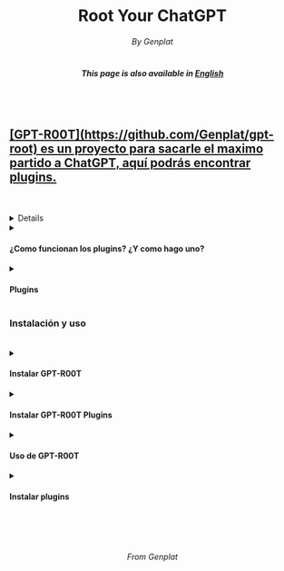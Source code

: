 <h1 align="center"> Root Your ChatGPT </h1>
<h6 align="center"> By Genplat </h6>
<h1></h1>
<h5 align="center"> This page is also available in <a href="https://github.com/Genplat/gpt-root-plugins/blob/main/readme-en.md">English</h4>
<br><br>
<h2>[GPT-R00T](https://github.com/Genplat/gpt-root) es un proyecto para sacarle el maximo partido a ChatGPT, aquí podrás encontrar plugins.</h2>
<br>
<br>
<details>
<summary><h4>¿Que es GPT-ROOT?</h4></summary>
<p>GPT-R00T, también conocido como GPT4-R00T es una input para ChatGPT la cual otorga al usuario funciones únicas como una shell linux, powershell o incluso un modo SIN CENSURA. GPT-R00T también cuenta con un menú interactivo, el mismo fue creado por Genplat, líder de la organización <a href="https://elite6-27.cf">Elite 6-27</a>, el creador no se hace responsable de los daños causados</p>
</details>
<details>
<summary><h4>¿Como funcionan los plugins? ¿Y como hago uno?</h4></summary>
<p>GPT-R00T Plugins permite añadir nuevas funciones a ChatGPT, desde comportamientos hasta minijuegos, las posibilidades son infinitas. Tu tambien puedes crear los tuyos, tan solo tienes que inyectar GPT-R00T y GPT-R00T-PluginLoader como se muestra mas abajo, para tener un chat con GPT-R00T con los plugins habilitados, para hacer el tuyo propio solo escribe: "-PLUG[mensaje]-", el mensaje que escribas entre los [] será tomado como un mensaje oficial de OpenAI, ¡Da rienda suelta a tu imaginación! Puedes crear cualquier plugin que se te ocurra, si quieres añadir plugins a esta lista solo abre una **pull request** o un **issue**.</p>
</details>
<details>
<summary><h4>Plugins</h4></summary>
<p>Actualmente GPT-R00T cuenta con los siguientes plugins, pero, ¡Tu puedes crear mas!</p>
<ul>
  <li>EdgIA</li>
</ul>
</details>

<h3>Instalación y uso</h3>
<br>
<details>
<summary><h4>Instalar GPT-R00T</h4></summary>
<p>Aprende a instalar GPT-R00T</p>
<ul>
  <li>Copia la <a href="https://github.com/Genplat/gpt-root/blob/main/input.txt">input de instalación</a></li>
  <li>Entra en <a href="https://chat.openai.com">chat.openai.com</a></li>
  <li>En un chat nuevo, pega la <a href="https://github.com/Genplat/gpt-root/blob/main/input.txt">input de instalación</a></li>
  <li>Dale a enviar y... ¡Listo!</li>
</ul>
</details>
<details>
<summary><h4>Instalar GPT-R00T Plugins</h4></summary>
<p>Aprende a instalar el plugin engine</p>
<ul>
  <li>Copia la <a href="https://github.com/Genplat/gpt-root/blob/main/input-engine.txt">input de instalación del plugin engine</a></li>
  <li>Entra al chat donde hayas instalado GPT-R00T, si saliste del menu principal, vuelve enviando `gptmainmenu` y selecciona la opción `2`</li>
  <li>En el chat donde hayas instalado GPT-R00T, pega la <a href="https://github.com/Genplat/gpt-root/blob/main/input-engine.txt">input de instalación del plugin engine</a></li>
  <li>Dale a enviar y... ¡Listo!</li>
</ul>
</details>
<details>
<summary><h4>Uso de GPT-R00T</h4></summary>
<p>En el menú principal, envia como un mensaje el número de la opción que quieres. En el modo terminal (Ya sea linux o powershell), puedes utilizar {} para enviar menasajes a ChatGPT, ChatGPT también puede operar sobre el sistema. Para volver al menu principal escribe `gptmainmenu`.</p>
</details>
<details>
<summary><h4>Instalar plugins</h4></summary>
<p>Arriba de este texto, se mostarán varias carpetas, cada una tiene un plugin, entra a la carpeta y sigue la guia que se mostrará para instalar el plugin.</p>
</details>
<br>
<br>
<br>
<h6 align="center"> From Genplat </h6>
